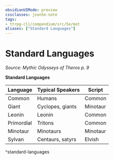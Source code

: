 ```yaml
---
obsidianUIMode: preview
cssclasses: json5e-note
tags:
- ttrpg-cli/compendium/src/5e/mot
aliases: ["Standard Languages"]
---
```

# Standard Languages
*Source: Mythic Odysseys of Theros p. 9* 

**Standard Languages**

| Language | Typical Speakers | Script |
|----------|------------------|--------|
| Common | Humans | Common |
| Giant | Cyclopes, giants | Minotaur |
| Leonin | Leonin | Common |
| Primordial | Tritons | Common |
| Minotaur | Minotaurs | Minotaur |
| Sylvan | Centaurs, satyrs | Elvish |
^standard-languages